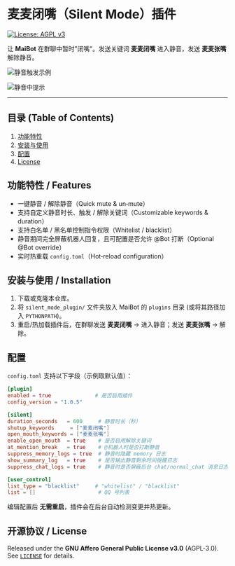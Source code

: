 # 麦麦闭嘴（Silent Mode）插件  

[![License: AGPL v3](https://img.shields.io/badge/License-AGPLv3-blue.svg)](LICENSE)  

让 **MaiBot** 在群聊中暂时"闭嘴"。发送关键词 **麦麦闭嘴** 进入静音，发送 **麦麦张嘴** 解除静音。

![静音触发示例](https://github.com/user-attachments/assets/0ba83f4c-03c4-4b3f-9e0d-53255bd97254)

![静音中提示](https://github.com/user-attachments/assets/69b8ea4b-75df-4d25-a178-c656630085a5)


---

## 目录 (Table of Contents)

1. [功能特性](#功能特性--features)  
2. [安装与使用](#安装与使用--installation)  
3. [配置](#配置)  
4. [License](#开源协议--license)

## 功能特性 / Features

- 一键静音 / 解除静音（Quick mute & un‐mute）
- 支持自定义静音时长、触发 / 解除关键词（Customizable keywords & duration）
- 支持白名单 / 黑名单控制指令权限（Whitelist / blacklist）
- 静音期间完全屏蔽机器人回复，且可配置是否允许 @Bot 打断（Optional @Bot override）
- 实时热重载 `config.toml`（Hot‐reload configuration）

## 安装与使用 / Installation

1. 下载或克隆本仓库。  
2. 将 `silent_mode_plugin/` 文件夹放入 MaiBot 的 `plugins` 目录 (或将其路径加入 `PYTHONPATH`)。  
3. 重启/热加载插件后，在群聊发送 **麦麦闭嘴** → 进入静音；发送 **麦麦张嘴** → 解除。

## 配置

`config.toml` 支持以下字段（示例取默认值）：

```toml
[plugin]
enabled = true              # 是否启用插件
config_version = "1.0.5"

[silent]
duration_seconds   = 600     # 静音时长（秒）
shutup_keywords     = ["麦麦闭嘴"]
open_mouth_keywords = ["麦麦张嘴"]
enable_open_mouth  = true    # 是否启用解除关键词
at_mention_break   = true    # @机器人时是否打断静音
suppress_memory_logs = true  # 静音时隐藏 memory 日志
show_summary_log   = true    # 是否输出静音剩余时间提醒日志
suppress_chat_logs = true    # 静音时是否屏蔽后台 chat/normal_chat 消息日志

[user_control]
list_type = "blacklist"     # "whitelist" / "blacklist"
list = []                    # QQ 号列表
```

编辑配置后 **无需重启**，插件会在后台自动检测变更并热更新。

## 开源协议 / License

Released under the **GNU Affero General Public License v3.0** (AGPL-3.0). See [`LICENSE`](LICENSE) for details.
